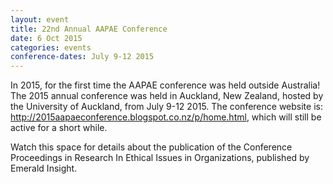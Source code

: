 ```yaml
---
layout: event
title: 22nd Annual AAPAE Conference
date: 6 Oct 2015
categories: events
conference-dates: July 9-12 2015
---
```


In 2015, for the first time the AAPAE conference was held outside Australia! The 2015 annual conference was held in Auckland, New Zealand, hosted by the University of Auckland, from July 9-12 2015. The conference website is: http://2015aapaeconference.blogspot.co.nz/p/home.html, which will still be active for a short while.

Watch this space for details about the publication of the Conference Proceedings in Research In Ethical Issues in Organizations, published by Emerald Insight.  
